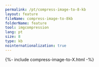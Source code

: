 ```yaml
---
permalink: /pt/compress-image-to-8-kb
layout: feature
fileName: compress-image-to-8kb
folderName: feature
tool: imgcompression
lang: pt
size: 8
type: kb
nointernationalization: true
---
```

{%- include compress-image-to-X.html -%}
      
